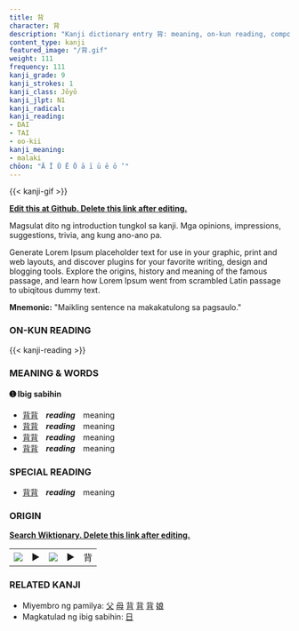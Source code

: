 ```yaml
---
title: 背
character: 背
description: "Kanji dictionary entry 背: meaning, on-kun reading, compounds, origin, related kanji"
content_type: kanji
featured_image: "/背.gif"
weight: 111
frequency: 111
kanji_grade: 9
kanji_strokes: 1
kanji_class: Jōyō
kanji_jlpt: N1
kanji_radical: 
kanji_reading: 
- DAI
- TAI
- oo-kii
kanji_meaning:
- malaki
chōon: "Ā Ī Ū Ē Ō ā ī ū ē ō ’"
---
```

[//]: # (Don't edit the line below. Kanji animated GIF code is automatically generated.)
{{< kanji-gif >}}

[//]: # (Edit below this line.)

**[Edit this at Github. Delete this link after editing.](https://github.com/tim0g/tim/tree/main/content/kanji/背/index.md)**

Magsulat dito ng introduction tungkol sa kanji. Mga opinions, impressions, suggestions, trivia, ang kung ano-ano pa.

Generate Lorem Ipsum placeholder text for use in your graphic, print and web layouts, and discover plugins for your favorite writing, design and blogging tools. Explore the origins, history and meaning of the famous passage, and learn how Lorem Ipsum went from scrambled Latin passage to ubiqitous dummy text.
 
**Mnemonic:** "Maikling sentence na makakatulong sa pagsaulo."

### ON-KUN READING

[//]: # (Don't edit the line below. ON-KUN READING code is automatically generated.)
{{< kanji-reading >}}

### MEANING & WORDS

#### ➊ **Ibig sabihin**
  - [背](../背)[背](../背)　***reading***　meaning
  - [背](../背)[背](../背)　***reading***　meaning
  - [背](../背)[背](../背)　***reading***　meaning
  - [背](../背)[背](../背)　***reading***　meaning

### SPECIAL READING
  - [背](../背)[背](../背)　***reading***　meaning

### ORIGIN

**[Search Wiktionary. Delete this link after editing.](https://wiktionary.org/wiki/背)**
<table class="kanji-table"><tr><td>
<img src="60px-背-bronze.svg.png">
</td><td>▶</td><td>
<img src="60px-背-oracle.svg.png">
</td><td>▶</td>
<td class="kanji-origin">背</td>
</tr></table>

### RELATED KANJI
- Miyembro ng pamilya: [父](../父) [母](../母) [背](../背) [背](../背) [背](../背) [娘](../娘)
- Magkatulad ng ibig sabihin: [日](../日)
